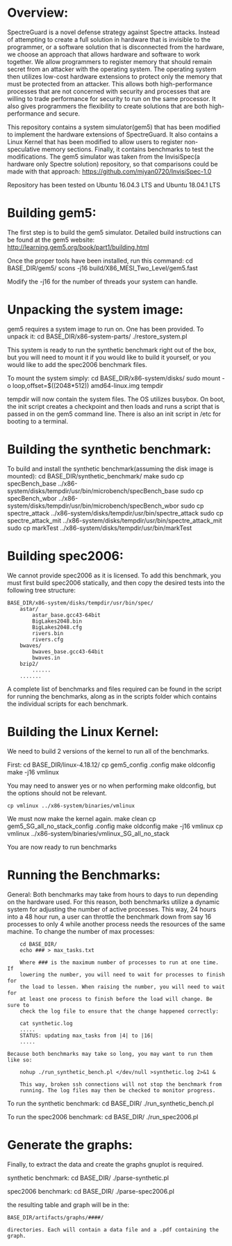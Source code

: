 # Overview:

SpectreGuard is a novel defense strategy against Spectre attacks. Instead of
attempting to create a full solution in hardware that is invisible to the
programmer, or a software solution that is disconnected from the hardware, we
choose an approach that allows hardware and software to work together. We
allow programmers to register memory that should remain secret from an
attacker with the operating system. The operating system then utilizes low-cost
hardware extensions to protect only the memory that must be protected from an
attacker. This allows both high-performance processes that are not concerned
with security and processes that are willing to trade performance for security
to run on the same processor. It also gives programmers the flexibility to
create solutions that are both high-performance and secure.

This repository contains a system simulator(gem5) that has been modified to
implement the hardware extensions of SpectreGuard. It also contains a Linux
Kernel that has been modified to allow users to register non-speculative memory
sections. Finally, it contains benchmarks to test the modifications. The gem5
simulator was taken from the InvisiSpec(a hardware only Spectre solution)
repository, so that comparisons could be made with that approach:
https://github.com/mjyan0720/InvisiSpec-1.0

Repository has been tested on Ubuntu 16.04.3 LTS and Ubuntu 18.04.1 LTS

# Building gem5:

The first step is to build the gem5 simulator. Detailed build instructions can
be found at the gem5 website:
    http://learning.gem5.org/book/part1/building.html

Once the proper tools have been installed, run this command:
    cd BASE_DIR/gem5/
    scons -j16 build/X86_MESI_Two_Level/gem5.fast

Modify the -j16 for the number of threads your system can handle.

# Unpacking the system image:

gem5 requires a system image to run on. One has been provided. To unpack it:
    cd BASE_DIR/x86-system-parts/
    ./restore_system.pl

This system is ready to run the synthetic benchmark right out of the box,
    but you will need to mount it if you would like to build it yourself,
    or you would like to add the spec2006 benchmark files.

To mount the system simply:
    cd BASE_DIR/x86-system/disks/
    sudo mount -o loop,offset=$((2048*512)) amd64-linux.img tempdir

tempdir will now contain the system files.
The OS utilizes busybox.
On boot, the init script creates a checkpoint and then loads and runs a script
    that is passed in on the gem5 command line. There is also an init script in
    /etc for booting to a terminal.

# Building the synthetic benchmark:

To build and install the synthetic benchmark(assuming the disk image is mounted):
    cd BASE_DIR/synthetic_benchmark/
    make
    sudo cp specBench_base      ../x86-system/disks/tempdir/usr/bin/microbench/specBench_base
    sudo cp specBench_wbor      ../x86-system/disks/tempdir/usr/bin/microbench/specBench_wbor
    sudo cp spectre_attack      ../x86-system/disks/tempdir/usr/bin/spectre_attack
    sudo cp spectre_attack_mit  ../x86-system/disks/tempdir/usr/bin/spectre_attack_mit
    sudo cp markTest            ../x86-system/disks/tempdir/usr/bin/markTest

# Building spec2006:

We cannot provide spec2006 as it is licensed. To add this benchmark, you must
    first build spec2006 statically, and then copy the desired tests into the
    following tree structure:
    
    BASE_DIR/x86-system/disks/tempdir/usr/bin/spec/
        astar/
            astar_base.gcc43-64bit
            BigLakes2048.bin
            BigLakes2048.cfg
            rivers.bin
            rivers.cfg
        bwaves/
            bwaves_base.gcc43-64bit
            bwaves.in
        bzip2/
            ......
        .......

A complete list of benchmarks and files required can be found in the script
    for running the benchmarks, along as in the scripts folder which contains
    the individual scripts for each benchmark.

# Building the Linux Kernel:

We need to build 2 versions of the kernel to run all of the benchmarks.

First:
    cd BASE_DIR/linux-4.18.12/
    cp gem5_config .config
    make oldconfig
    make -j16 vmlinux

You may need to answer yes or no when performing make oldconfig, but the
    options should not be relevant.
    
    cp vmlinux ../x86-system/binaries/vmlinux

We must now make the kernel again.
    make clean
    cp gem5_SG_all_no_stack_config .config
    make oldconfig
    make -j16 vmlinux
    cp vmlinux ../x86-system/binaries/vmlinux_SG_all_no_stack

You are now ready to run benchmarks

# Running the Benchmarks:

General:
    Both benchmarks may take from hours to days to run depending on the
        hardware used. For this reason, both benchmarks utilize a dynamic
        system for adjusting the number of active processes. This way, 24 hours
        into a 48 hour run, a user can throttle the benchmark down from say 16
        processes to only 4 while another process needs the resources of the
        same machine. To change the number of max processes:
        
        cd BASE_DIR/
        echo ### > max_tasks.txt
        
        Where ### is the maximum number of processes to run at one time. If
        lowering the number, you will need to wait for processes to finish for
        the load to lessen. When raising the number, you will need to wait for
        at least one process to finish before the load will change. Be sure to
        check the log file to ensure that the change happened correctly:
        
        cat synthetic.log
        .....
        STATUS: updating max_tasks from |4| to |16|
        .....
        
    Because both benchmarks may take so long, you may want to run them like so:
        
        nohup ./run_synthetic_bench.pl </dev/null >synthetic.log 2>&1 &
    
        This way, broken ssh connections will not stop the benchmark from
        running. The log files may then be checked to monitor progress.

To run the synthetic benchmark:
    cd BASE_DIR/
    ./run_synthetic_bench.pl

To run the spec2006 benchmark:
    cd BASE_DIR/
    ./run_spec2006.pl

# Generate the graphs:

Finally, to extract the data and create the graphs gnuplot is required.

synthetic benchmark:
    cd BASE_DIR/
    ./parse-synthetic.pl
    
spec2006 benchmark:
    cd BASE_DIR/
    ./parse-spec2006.pl
    
the resulting table and graph will be in the:
    
    BASE_DIR/artifacts/graphs/####/
    
    directories. Each will contain a data file and a .pdf containing the graph.
